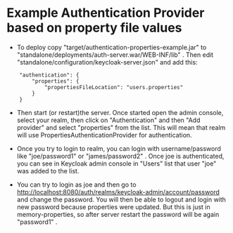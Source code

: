 Example Authentication Provider based on property file values
=============================================================

* To deploy copy "target/authentication-properties-example.jar" to "standalone/deployments/auth-server.war/WEB-INF/lib" . Then edit "standalone/configuration/keycloak-server.json" and add this:
````shell
    "authentication": {
        "properties": {
            "propertiesFileLocation": "users.properties"
        }
    }
````

* Then start (or restart)the server. Once started open the admin console, select your realm, then click on "Authentication" and then "Add provider" and select "properties" from the list.
This will mean that realm will use PropertiesAuthenticationProvider for authentication.

* Once you try to login to realm, you can login with username/password like "joe/password1" or "james/password2" . Once joe is authenticated,
you can see in Keycloak admin console in "Users" list that user "joe" was added to the list.

* You can try to login as joe and then go to [http://localhost:8080/auth/realms/keycloak-admin/account/password](http://localhost:8080/auth/realms/keycloak-admin/account/password) and change the password.
You will then be able to logout and login with new password because properties were updated. But this is just in memory-properties, so after server restart the password will be again "password1" .

